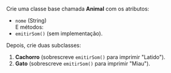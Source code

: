 Crie uma classe base chamada **Animal** com os atributos:

- `nome` (String)  
  E métodos:
- `emitirSom()` (sem implementação).

Depois, crie duas subclasses:

1. **Cachorro** (sobrescreve `emitirSom()` para imprimir "Latido").
2. **Gato** (sobrescreve `emitirSom()` para imprimir "Miau").